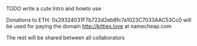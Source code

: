 TODO
write a cute Intro and howto use

Donations to ETH: 0x29324031F7b722d2eb8fc7a1023C7033AAC53Cc0
will be used for paying the domain http://kitties.love at namecheap.com

The rest will be shared between all collaborators
